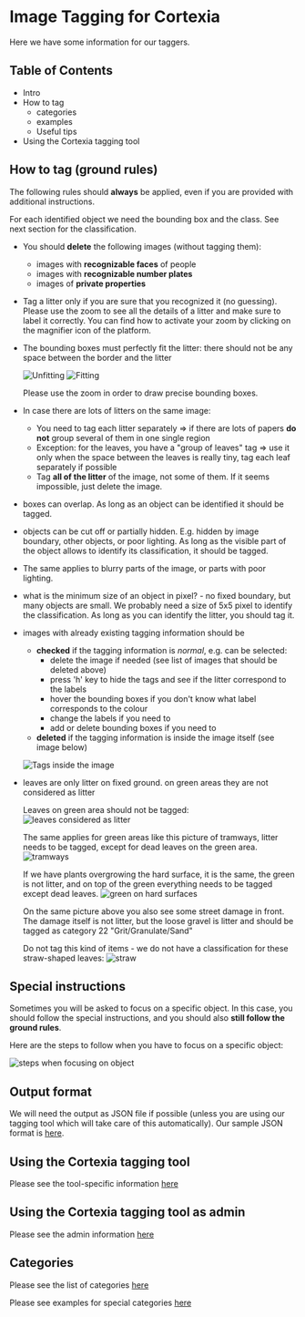 # Image Tagging for Cortexia

Here we have some information for our taggers.

## Table of Contents

- Intro
- How to tag
  - categories
  - examples
  - Useful tips
- Using the Cortexia tagging tool

## How to tag (ground rules)

The following rules should **always** be applied, even if you are provided with additional instructions.

For each identified object we need the bounding box and the class. See next section for the classification.

- You should **delete** the following images (without tagging them):
  - images with **recognizable faces** of people
  - images with **recognizable number plates**
  - images of **private properties**

- Tag a litter only if you are sure that you recognized it (no guessing). Please use the zoom to see all the details of a litter and make sure to label it correctly. You can find how to activate your zoom by clicking on the magnifier icon of the platform.

- The bounding boxes must perfectly fit the litter: there should not be any space between the border and the litter

  ![Unfitting](images/unfitting_box.png)  ![Fitting](images/fitting_box.png)

  Please use the zoom in order to draw precise bounding boxes.

- In case there are lots of litters on the same image:

  - You need to tag each litter separately => if there are lots of papers **do not** group several of them in one single region
  - Exception: for the leaves, you have a "group of leaves" tag => use it only when the space between the leaves is really tiny, tag each leaf separately if possible
  - Tag **all of the litter** of the image, not some of them. If it seems impossible, just delete the image.

- boxes can overlap. As long as an object can be identified it should be tagged.

- objects can be cut off or partially hidden. E.g. hidden by image boundary, other objects, or poor lighting. As long as the visible part of the object allows to identify its classification, it should be tagged.

- The same applies to blurry parts of the image, or parts with poor lighting. 

- what is the minimum size of an object in pixel? - no fixed boundary, but many objects are small. We probably need a size of 5x5 pixel to identify the classification. As long as you can identify the litter, you should tag it.

- images with already existing tagging information should be 

  - **checked** if the tagging information is *normal*, e.g. can be selected:
    - delete the image if needed (see list of images that should be deleted above)
    - press 'h' key to hide the tags and see if the litter correspond to the labels
    - hover the bounding boxes if you don't know what label corresponds to the colour
    - change the labels if you need to
    - add or delete bounding boxes if you need to
  - **deleted** if the tagging information is inside the image itself (see image below)

  ![Tags inside the image](images/flat_tags.png)

- leaves are only litter on fixed ground. on green areas they are not considered as litter

  Leaves on green area should not be tagged:
  ![leaves considered as litter](images/leaves-litter.png)

  The same applies for green areas like this picture of tramways, litter needs to be tagged, except for dead leaves on the green area. 
  ![tramways](images/tramways.png)

  If we have plants overgrowing the hard surface, it is the same, the green is not litter, and on top of the green everything needs to be tagged except dead leaves. 
  ![green on hard surfaces](images/green-on-hard-surface.png)

  On the same picture above you also see some street damage in front. The damage itself is not litter, but the loose gravel is litter and should be tagged as category 22 "Grit/Granulate/Sand"

  Do not tag this kind of items - we do not have a classification for these straw-shaped leaves: ![straw](images/straw.jpg)

## Special instructions 

Sometimes you will be asked to focus on a specific object. In this case, you should follow the special instructions, and you should also **still follow the ground rules**.

Here are the steps to follow when you have to focus on a specific object:

![steps when focusing on object](images/steps_to_tag.png)

### 

## Output format

We will need the output as JSON file if possible (unless you are using our tagging tool which will take care of this automatically). Our sample JSON format is [here](./cortexia-sample.json).

## Using the Cortexia tagging tool

Please see the tool-specific information [here](tagging-tool.md)

## Using the Cortexia tagging tool as admin

Please see the admin information [here](admin.md)

## Categories

Please see the list of categories [here](./categories.md)

Please see examples for special categories [here](./categories_examples.md)